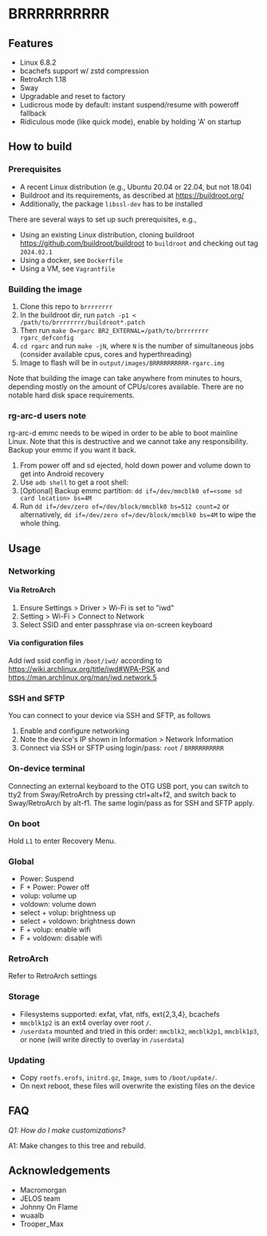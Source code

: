 # BRRRRRRRRRR

## Features

- Linux 6.8.2
- bcachefs support w/ zstd compression
- RetroArch 1.18
- Sway
- Upgradable and reset to factory
- Ludicrous mode by default: instant suspend/resume with poweroff fallback
- Ridiculous mode (like quick mode), enable by holding 'A' on startup

## How to build

### Prerequisites

- A recent Linux distribution (e.g., Ubuntu 20.04 or 22.04, but not 18.04)
- Buildroot and its requirements, as described at https://buildroot.org/
- Additionally, the package `libssl-dev` has to be installed

There are several ways to set up such prerequisites, e.g.,

- Using an existing Linux distribution, cloning buildroot https://github.com/buildroot/buildroot to `buildroot` and checking out tag `2024.02.1`
- Using a docker, see `Dockerfile`
- Using a VM, see `Vagrantfile`

### Building the image

1. Clone this repo to `brrrrrrrr`
2. In the buildroot dir, run `patch -p1 < /path/to/brrrrrrrr/buildroot*.patch`
3. Then run `make O=rgarc BR2_EXTERNAL=/path/to/brrrrrrrr rgarc_defconfig`
4. `cd rgarc` and run `make -jN`, where `N` is the number of simultaneous jobs (consider available cpus, cores and hyperthreading)
5. Image to flash will be in `output/images/BRRRRRRRRRR-rgarc.img`

Note that building the image can take anywhere from minutes to hours, depending mostly on the
amount of CPUs/cores available. There are no notable hard disk space requirements.

### rg-arc-d users note

rg-arc-d emmc needs to be wiped in order to be able to boot mainline Linux. Note
that this is destructive and we cannot take any responsibility. Backup your emmc
if you want it back.

1. From power off and sd ejected, hold down power and volume down to get into Android recovery
2. Use `adb shell` to get a root shell:
3. [Optional] Backup emmc partition: `dd if=/dev/mmcblk0 of=<some sd card location> bs=4M`
4. Run `dd if=/dev/zero of=/dev/block/mmcblk0 bs=512 count=2` or alternatively,
   `dd if=/dev/zero of=/dev/block/mmcblk0 bs=4M` to wipe the whole thing.

## Usage

### Networking

#### Via RetroArch

1. Ensure Settings > Driver > Wi-Fi is set to "iwd"
2. Setting > Wi-Fi > Connect to Network
3. Select SSID and enter passphrase via on-screen keyboard

#### Via configuration files

Add iwd ssid config in `/boot/iwd/` according to 
https://wiki.archlinux.org/title/iwd#WPA-PSK and 
https://man.archlinux.org/man/iwd.network.5

### SSH and SFTP

You can connect to your device via SSH and SFTP, as follows
1. Enable and configure networking
2. Note the device's IP shown in Information > Network Information
3. Connect via SSH or SFTP using login/pass: `root` / `BRRRRRRRRRR`

### On-device terminal

Connecting an external keyboard to the OTG USB port, you can switch to tty2 from Sway/RetroArch by
pressing ctrl+alt+f2, and switch back to Sway/RetroArch by alt-f1. The same login/pass as for SSH and SFTP apply.

### On boot

Hold `L1` to enter Recovery Menu.

### Global

- Power:              Suspend
- F + Power:          Power off
- volup:              volume up
- voldown:            volume down
- select + volup:     brightness up
- select + voldown:   brightness down
- F + volup:          enable wifi
- F + voldown:        disable wifi

### RetroArch

Refer to RetroArch settings

### Storage

- Filesystems supported: exfat, vfat, ntfs, ext{2,3,4}, bcachefs
- `mmcblk1p2` is an ext4 overlay over root `/`.
- `/userdata` mounted and tried in this order: `mmcblk2`, `mmcblk2p1`, `mmcblk1p3`, or none (will
  write directly to overlay in `/userdata`)

### Updating

- Copy `rootfs.erofs`, `initrd.gz`, `Image`, `sums` to `/boot/update/`.
- On next reboot, these files will overwrite the existing files on the device

## FAQ

*Q1: How do I make customizations?*

A1: Make changes to this tree and rebuild.

## Acknowledgements

- Macromorgan
- JELOS team
- Johnny On Flame
- wuaalb
- Trooper\_Max
